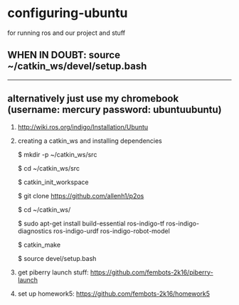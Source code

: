# configuring-ubuntu
for running ros and our project and stuff

## WHEN IN DOUBT: source ~/catkin_ws/devel/setup.bash

---------------------------------------------
## alternatively just use my chromebook (username: mercury password: ubuntuubuntu)

1. http://wiki.ros.org/indigo/Installation/Ubuntu

2. creating a catkin_ws and installing dependencies
 
    $ mkdir -p ~/catkin_ws/src

    $ cd ~/catkin_ws/src
    
    $ catkin_init_workspace
    
    $ git clone https://github.com/allenh1/p2os


    $ cd ~/catkin_ws/
    
    $ sudo apt-get install build-essential ros-indigo-tf ros-indigo-diagnostics ros-indigo-urdf ros-indigo-robot-model
    
    $ catkin_make
    
    $ source devel/setup.bash

4. get piberry launch stuff: https://github.com/fembots-2k16/piberry-launch
    
5. set up homework5: https://github.com/fembots-2k16/homework5
